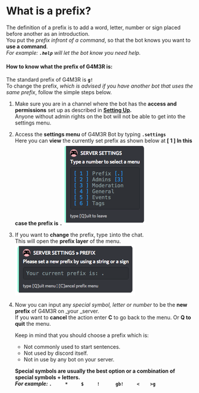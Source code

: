 # **What is a prefix?**

The definition of a prefix is to add a word, letter, number or sign placed before another as an introduction.  
You put the _prefix infront of a command_, so that the bot knows you want to **use a command**.  
_For example: _**`.help`**_ will let the bot know you need help._

#### **How to know what the prefix of G4M3R is:**

The standard prefix of G4M3R is **`g!`**  
To change the prefix, _which is advised if you have another bot that uses the same prefix_, follow the simple steps below.

1. Make sure you are in a channel where the bot has the **access and permissions** set up as described in [**Setting Up**](/setting-up.md)**.**  
   Anyone without admin rights on the bot will not be able to get into the settings menu.

2. Access the **settings menu** of G4M3R Bot by typing **`.settings`**  
   Here you can **view** the currently set prefix as shown below at  **\[ 1 \]  **In this case the prefix is** `.`**![](/assets/serversettings.png)

3. If you want to **change** the prefix, type  `1`into the chat.  
   This will open the **prefix layer** of the menu.  
   ![](/assets/Serversettingsprefix.png)

4. Now you can input any _special symbol, letter or number_ to be the **new prefix** of G4M3R on \_your \_server.  
   If you want to **cancel** the action enter **C** to go back to the menu. Or **Q to quit** the menu.

   Keep in mind that you should choose a prefix which is:

   * Not commonly used to start sentences.  
   * Not used by discord itself.  
   * Not in use by any bot on your server.

   **Special symbols are usually the best option or a combination of special symbols + letters.  
   **_For example:_**  `.     *     $     !      gb!     <    >g`**



